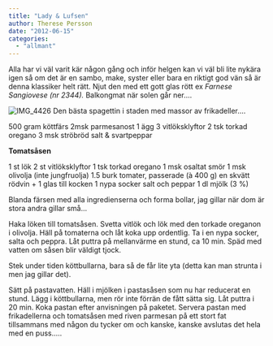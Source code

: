 ```yaml
---
title: "Lady & Lufsen"
author: Therese Persson
date: "2012-06-15"
categories: 
  - "allmant"
---
```


Alla har vi väl varit kär någon gång och inför helgen kan vi väl bli lite nykära igen så om det är en sambo, make, syster eller bara en riktigt god vän så är denna klassiker helt rätt. Njut den med ett gott glas rött ex _Farnese Sangiovese (nr 2344)._ Balkongmat när solen går ner....

![](/static/img/IMG_44261-1024x682.jpg "IMG_4426")
Den bästa spagettin i staden med massor av frikadeller....

500 gram köttfärs 2msk parmesanost 1 ägg 3 vitlöksklyftor 2 tsk torkad oregano 3 msk ströbröd salt & svartpeppar

**Tomatsåsen**

1 st lök 2 st vitlöksklyftor 1 tsk torkad oregano 1 msk osaltat smör 1 msk olivolja (inte jungfruolja) 1.5 burk tomater, passerade (à 400 g) en skvätt rödvin + 1 glas till kocken 1 nypa socker salt och peppar 1 dl mjölk (3 %)

Blanda färsen med alla ingredienserna och forma bollar, jag gillar när dom är stora andra gillar små...

Haka löken till tomatsåsen. Svetta vitlök och lök med den torkade oreganon i olivolja. Häll på tomaterna och låt koka upp ordentlig. Ta i en nypa socker, salta och peppra. Låt puttra på mellanvärme en stund, ca 10 min. Späd med vatten om såsen blir väldigt tjock.

Stek under tiden köttbullarna, bara så de får lite yta (detta kan man strunta i men jag gillar det).

Sätt på pastavatten. Häll i mjölken i pastasåsen som nu har reducerat en stund. Lägg i köttbullarna, men rör inte förrän de fått sätta sig. Låt puttra i 20 min. Koka pastan efter anvisningen på paketet. Servera pastan med frikadellerna och tomatsåsen med riven parmesan på ett stort fat tillsammans med någon du tycker om och kanske, kanske avslutas det hela med en puss.....
